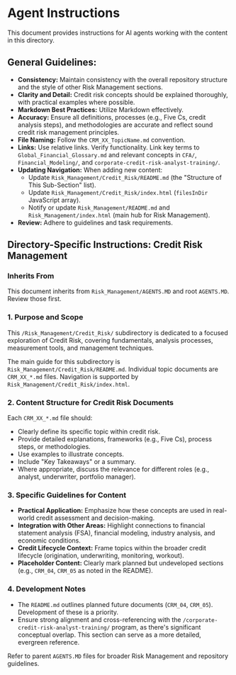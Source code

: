 # Agent Instructions

This document provides instructions for AI agents working with the content in this directory.

## General Guidelines:

*   **Consistency:** Maintain consistency with the overall repository structure and the style of other Risk Management sections.
*   **Clarity and Detail:** Credit risk concepts should be explained thoroughly, with practical examples where possible.
*   **Markdown Best Practices:** Utilize Markdown effectively.
*   **Accuracy:** Ensure all definitions, processes (e.g., Five Cs, credit analysis steps), and methodologies are accurate and reflect sound credit risk management principles.
*   **File Naming:** Follow the `CRM_XX_TopicName.md` convention.
*   **Links:** Use relative links. Verify functionality. Link key terms to `Global_Financial_Glossary.md` and relevant concepts in `CFA/`, `Financial_Modeling/`, and `corporate-credit-risk-analyst-training/`.
*   **Updating Navigation:** When adding new content:
    *   Update `Risk_Management/Credit_Risk/README.md` (the "Structure of This Sub-Section" list).
    *   Update `Risk_Management/Credit_Risk/index.html` (`filesInDir` JavaScript array).
    *   Notify or update `Risk_Management/README.md` and `Risk_Management/index.html` (main hub for Risk Management).
*   **Review:** Adhere to guidelines and task requirements.

## Directory-Specific Instructions: Credit Risk Management

### Inherits From
This document inherits from `Risk_Management/AGENTS.MD` and root `AGENTS.MD`. Review those first.

### 1. Purpose and Scope
This `/Risk_Management/Credit_Risk/` subdirectory is dedicated to a focused exploration of Credit Risk, covering fundamentals, analysis processes, measurement tools, and management techniques.

The main guide for this subdirectory is `Risk_Management/Credit_Risk/README.md`.
Individual topic documents are `CRM_XX_*.md` files.
Navigation is supported by `Risk_Management/Credit_Risk/index.html`.

### 2. Content Structure for Credit Risk Documents
Each `CRM_XX_*.md` file should:
*   Clearly define its specific topic within credit risk.
*   Provide detailed explanations, frameworks (e.g., Five Cs), process steps, or methodologies.
*   Use examples to illustrate concepts.
*   Include "Key Takeaways" or a summary.
*   Where appropriate, discuss the relevance for different roles (e.g., analyst, underwriter, portfolio manager).

### 3. Specific Guidelines for Content
*   **Practical Application:** Emphasize how these concepts are used in real-world credit assessment and decision-making.
*   **Integration with Other Areas:** Highlight connections to financial statement analysis (FSA), financial modeling, industry analysis, and economic conditions.
*   **Credit Lifecycle Context:** Frame topics within the broader credit lifecycle (origination, underwriting, monitoring, workout).
*   **Placeholder Content:** Clearly mark planned but undeveloped sections (e.g., `CRM_04`, `CRM_05` as noted in the README).

### 4. Development Notes
*   The `README.md` outlines planned future documents (`CRM_04`, `CRM_05`). Development of these is a priority.
*   Ensure strong alignment and cross-referencing with the `/corporate-credit-risk-analyst-training/` program, as there's significant conceptual overlap. This section can serve as a more detailed, evergreen reference.

Refer to parent `AGENTS.MD` files for broader Risk Management and repository guidelines.
